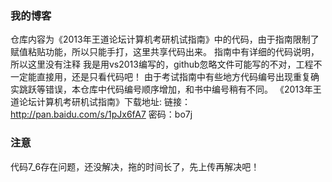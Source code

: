 ### 我的博客

仓库内容为《2013年王道论坛计算机考研机试指南》中的代码，由于指南限制了赋值粘贴功能，所以只能手打，这里共享代码出来。
指南中有详细的代码说明，所以这里没有注释
我是用vs2013编写的，github忽略文件可能写的不对，工程不一定能直接用，还是只看代码吧！
由于考试指南中有些地方代码编号出现重复确实跳跃等错误，本仓库中代码编号顺序增加，和书中编号稍有不同。
《2013年王道论坛计算机考研机试指南》下载地址:
链接：http://pan.baidu.com/s/1pJx6fA7 密码：bo7j

### 注意

代码7_6存在问题，还没解决，拖的时间长了，先上传再解决吧！


